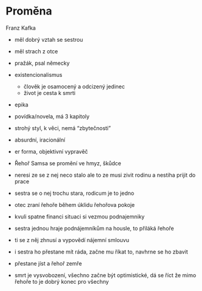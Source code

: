 # Proměna
Franz Kafka
- měl dobrý vztah se sestrou
- měl strach z otce
- pražák, psal německy
- existencionalismus
	- člověk je osamocený a odcizený jedinec
	- život je cesta k smrti

- epika
- povídka/novela, má 3 kapitoly
- strohý styl, k věci, nemá “zbytečnosti”
- absurdní, iracionální
- er forma, objektivní vypravěč

- Řehoř Samsa se promění ve hmyz, škůdce
- neresi ze se z nej neco stalo ale to ze musi zivit rodinu a nestiha prijit do prace
- sestra se o nej trochu stara, rodicum je to jedno
- otec zraní řehoře během úklidu řehořova pokoje
- kvuli spatne financi situaci si vezmou podnajemniky
- sestra jednou hraje podnájemníkům na housle, to přiláká řehoře
- ti se z něj zhnusí a vypovědí nájemní smlouvu
- i sestra ho přestane mít ráda, začne mu říkat to, navhrne se ho zbavit
- přestane jíst a řehoř zemře
- smrt je vysvobození, všechno začne být optimistické, dá se říct že mimo řehoře to je dobrý konec pro všechny